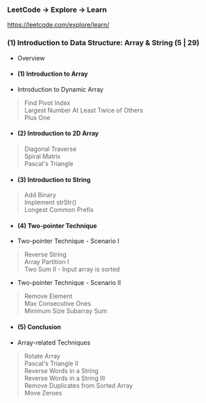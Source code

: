 ### LeetCode -> Explore -> Learn

https://leetcode.com/explore/learn/

### (1)	Introduction to Data Structure: Array & String (5 | 29)     
- Overview   
- #### (1) Introduction to Array
- Introduction to Dynamic Array   
> Find Pivot Index   
> Largest Number At Least Twice of Others   
> Plus One   
- #### (2) Introduction to 2D Array
> Diagonal Traverse   
> Spiral Matrix  
> Pascal's Triangle   
- #### (3) Introduction to String  
> Add Binary    
> Implement strStr()   
> Longest Common Prefix  
- #### (4) Two-pointer Technique   
- Two-pointer Technique - Scenario I   
> Reverse String   
> Array Partition I   
> Two Sum II - Input array is sorted   
- Two-pointer Technique - Scenario II   
> Remove Element   
> Max Consecutive Ones   
> Minimum Size Subarray Sum  
- #### (5) Conclusion
- Array-related Techniques   
> Rotate Array   
> Pascal's Triangle II   
> Reverse Words in a String   
> Reverse Words in a String III   
> Remove Duplicates from Sorted Array   
> Move Zeroes
